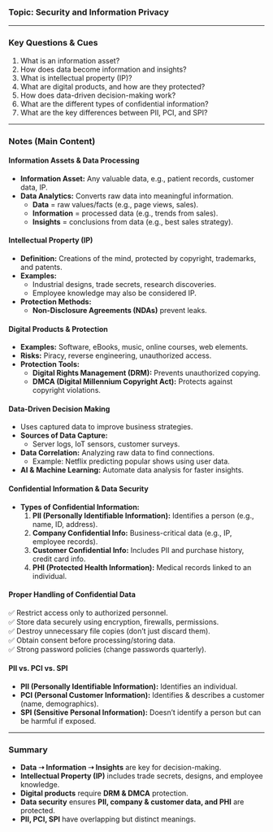 
### **Topic: Security and Information Privacy**  

---

### **Key Questions & Cues**  
1. What is an information asset?  
2. How does data become information and insights?  
3. What is intellectual property (IP)?  
4. What are digital products, and how are they protected?  
5. How does data-driven decision-making work?  
6. What are the different types of confidential information?  
7. What are the key differences between PII, PCI, and SPI?  

---

### **Notes (Main Content)**  

#### **Information Assets & Data Processing**  
- **Information Asset:** Any valuable data, e.g., patient records, customer data, IP.  
- **Data Analytics:** Converts raw data into meaningful information.  
  - **Data** = raw values/facts (e.g., page views, sales).  
  - **Information** = processed data (e.g., trends from sales).  
  - **Insights** = conclusions from data (e.g., best sales strategy).  

#### **Intellectual Property (IP)**  
- **Definition:** Creations of the mind, protected by copyright, trademarks, and patents.  
- **Examples:**  
  - Industrial designs, trade secrets, research discoveries.  
  - Employee knowledge may also be considered IP.  
- **Protection Methods:**  
  - **Non-Disclosure Agreements (NDAs)** prevent leaks.  

#### **Digital Products & Protection**  
- **Examples:** Software, eBooks, music, online courses, web elements.  
- **Risks:** Piracy, reverse engineering, unauthorized access.  
- **Protection Tools:**  
  - **Digital Rights Management (DRM):** Prevents unauthorized copying.  
  - **DMCA (Digital Millennium Copyright Act):** Protects against copyright violations.  

#### **Data-Driven Decision Making**  
- Uses captured data to improve business strategies.  
- **Sources of Data Capture:**  
  - Server logs, IoT sensors, customer surveys.  
- **Data Correlation:** Analyzing raw data to find connections.  
  - Example: Netflix predicting popular shows using user data.  
- **AI & Machine Learning:** Automate data analysis for faster insights.  

#### **Confidential Information & Data Security**  
- **Types of Confidential Information:**  
  1. **PII (Personally Identifiable Information):** Identifies a person (e.g., name, ID, address).  
  2. **Company Confidential Info:** Business-critical data (e.g., IP, employee records).  
  3. **Customer Confidential Info:** Includes PII and purchase history, credit card info.  
  4. **PHI (Protected Health Information):** Medical records linked to an individual.  

#### **Proper Handling of Confidential Data**  
✅ Restrict access only to authorized personnel.  
✅ Store data securely using encryption, firewalls, permissions.  
✅ Destroy unnecessary file copies (don’t just discard them).  
✅ Obtain consent before processing/storing data.  
✅ Strong password policies (change passwords quarterly).  

#### **PII vs. PCI vs. SPI**  
- **PII (Personally Identifiable Information):** Identifies an individual.  
- **PCI (Personal Customer Information):** Identifies & describes a customer (name, demographics).  
- **SPI (Sensitive Personal Information):** Doesn’t identify a person but can be harmful if exposed.  

---

### **Summary**  
- **Data ➝ Information ➝ Insights** are key for decision-making.  
- **Intellectual Property (IP)** includes trade secrets, designs, and employee knowledge.  
- **Digital products** require **DRM & DMCA** protection.  
- **Data security** ensures **PII, company & customer data, and PHI** are protected.  
- **PII, PCI, SPI** have overlapping but distinct meanings.  

